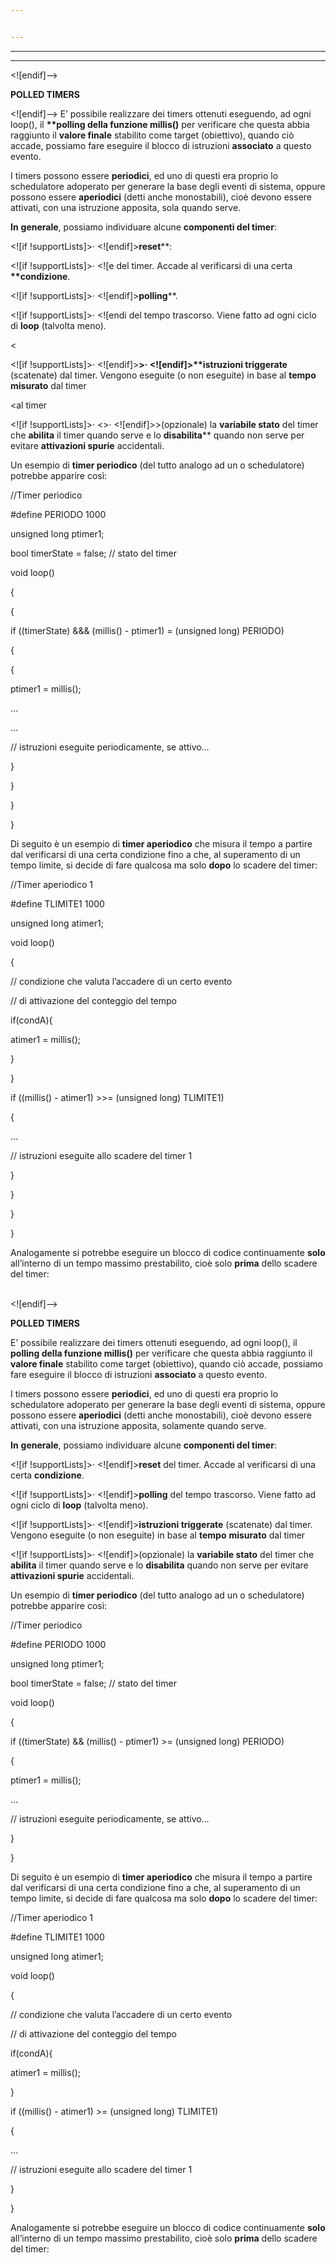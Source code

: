 ```yaml
---


---
```


<hr>
<hr>
<p>&lt;![endif]–&gt;</p>
<p><strong>POLLED TIMERS</strong></p>
<p>
&lt;![endif]--&gt;
E’ possibile realizzare dei timers ottenuti eseguendo, ad ogni loop(), il <strong>**polling della funzione millis()</strong> per verificare che questa abbia raggiunto il <strong>valore finale</strong> stabilito come target (obiettivo), quando ciò accade, possiamo fare eseguire il blocco di istruzioni <strong>associato</strong> a questo evento.</p>
I timers possono essere <strong>periodici</strong>, ed uno di questi era proprio lo schedulatore adoperato per generare la base degli eventi di sistema, oppure possono essere <strong>aperiodici</strong> (detti anche monostabili), cioè devono essere attivati, con una istruzione apposita, sola quando serve.
<p><strong>In</strong> <strong>generale</strong>, possiamo individuare alcune <strong>componenti del timer</strong>:</p>
<p>&lt;![if !supportLists]&gt;· &lt;![endif]&gt;<strong>reset</strong>**:
</p><p>&lt;![if !supportLists]&gt;· &lt;![e del timer. Accade al verificarsi di una certa <strong>**condizione</strong>.</p>
<p>&lt;![if !supportLists]&gt;· &lt;![endif]&gt;<strong>polling</strong>**.
</p><p>&lt;![if !supportLists]&gt;· &lt;![endi del tempo trascorso. Viene fatto ad ogni ciclo di <strong>loop</strong> (talvolta meno).</p>
<p>&lt;
</p><p>&lt;![if !supportLists]&gt;· &lt;![endif]&gt;<strong>&gt;· &lt;![endif]&gt;**istruzioni triggerate</strong> (scatenate) dal timer. Vengono eseguite (o non eseguite) in base al <strong>tempo</strong> <strong>misurato</strong> dal timer</p>
<p>&lt;al timer
</p><p>&lt;![if !supportLists]&gt;· &lt;&gt;· &lt;![endif]&gt;&gt;(opzionale) la <strong><strong>variabile stato</strong></strong> del timer che <strong>abilita</strong> il timer quando serve e lo <strong>disabilita</strong>** quando non serve per evitare <strong><strong>attivazioni spurie</strong></strong> accidentali.</p>
<p>
</p><p>Un esempio di <strong>timer periodico</strong> (del tutto analogo ad un o schedulatore) potrebbe apparire così:</p>
<p>
</p><p>//Timer periodico</p>
<p>
#define PERIODO  1000</p>
<p>
unsigned long ptimer1;</p>
<p>
bool timerState = false; // stato del timer</p>
<p>void loop()</p>
<p>{</p>
<p>
</p><p>{</p>
<p>if ((timerState) &amp;&amp;&amp; (millis() - ptimer1) = (unsigned long) PERIODO)</p>
<p>{</p>
<p>
</p><p>{</p>
<p>ptimer1 = millis();</p>
<p>…</p>
<p>
</p><p>…</p>
<p>// istruzioni eseguite periodicamente, se attivo…</p>
<p>}</p>
<p>}</p>
<p>
</p><p>}</p>
<p>}</p>
<p>Di seguito è un esempio di <strong>timer aperiodico</strong> che misura il tempo a partire dal verificarsi di una certa condizione fino a che, al superamento di un tempo limite, si decide di fare qualcosa ma solo <strong>dopo</strong> lo scadere del timer:</p>
<p>
</p><p>//Timer aperiodico 1</p>
<p>
</p><p>#define TLIMITE1  1000</p>
<p>
</p><p>unsigned long atimer1;</p>
<p>
</p><p>void loop()</p>
<p>{</p>
<p>
// condizione che valuta l’accadere di un certo evento</p>
<p>
</p><p>// di attivazione del conteggio del tempo</p>
<p>
</p><p>if(condA){</p>
<p>
</p><p>atimer1 = millis();</p>
<p>}</p>
<p>
</p><p>}</p>
<p>if ((millis() - atimer1) &gt;&gt;= (unsigned long) TLIMITE1)</p>
<p>{</p>
<p>…</p>// istruzioni eseguite allo scadere del timer 1
<p>}</p>
<p>}</p>
<p>
</p><p>}</p>
<p>}</p>
<p>Analogamente si potrebbe eseguire un blocco di codice continuamente <strong>solo</strong> all’interno di un tempo massimo prestabilito, cioè solo <strong>prima</strong> dello scadere del timer:</p><br>
&lt;![endif]–&gt;
<p><strong>POLLED TIMERS</strong></p>
<p>E’ possibile realizzare dei timers ottenuti eseguendo, ad ogni loop(), il <strong>polling della funzione millis()</strong> per verificare che questa abbia raggiunto il <strong>valore finale</strong> stabilito come target (obiettivo), quando ciò accade, possiamo fare eseguire il blocco di istruzioni <strong>associato</strong> a questo evento.</p>
<p>I timers possono essere <strong>periodici</strong>, ed uno di questi era proprio lo schedulatore adoperato per generare la base degli eventi di sistema, oppure possono essere <strong>aperiodici</strong> (detti anche monostabili), cioè devono essere attivati, con una istruzione apposita, solamente quando serve.</p>
<p><strong>In</strong> <strong>generale</strong>, possiamo individuare alcune <strong>componenti del timer</strong>:</p>
<p>&lt;![if !supportLists]&gt;· &lt;![endif]&gt;<strong>reset</strong> del timer. Accade al verificarsi di una certa <strong>condizione</strong>.</p>
<p>&lt;![if !supportLists]&gt;· &lt;![endif]&gt;<strong>polling</strong> del tempo trascorso. Viene fatto ad ogni ciclo di <strong>loop</strong> (talvolta meno).</p>
<p>&lt;![if !supportLists]&gt;· &lt;![endif]&gt;<strong>istruzioni triggerate</strong> (scatenate) dal timer. Vengono eseguite (o non eseguite) in base al <strong>tempo</strong> <strong>misurato</strong> dal timer</p>
<p>&lt;![if !supportLists]&gt;· &lt;![endif]&gt;(opzionale) la <strong>variabile stato</strong> del timer che <strong>abilita</strong> il timer quando serve e lo <strong>disabilita</strong> quando non serve per evitare <strong>attivazioni spurie</strong> accidentali.</p>
<p>Un esempio di <strong>timer periodico</strong> (del tutto analogo ad un o schedulatore) potrebbe apparire così:</p>
<p>//Timer periodico</p>
<p>#define PERIODO  1000</p>
<p>unsigned long ptimer1;</p>
<p>bool timerState = false; // stato del timer</p>
<p>void loop()</p>
<p>{</p>
<p>if ((timerState) &amp;&amp; (millis() - ptimer1) &gt;= (unsigned long) PERIODO)</p>
<p>{</p>
<p>ptimer1 = millis();</p>
<p>…</p>
<p>// istruzioni eseguite periodicamente, se attivo…</p>
<p>}</p>
<p>}</p>
<p>Di seguito è un esempio di <strong>timer aperiodico</strong> che misura il tempo a partire dal verificarsi di una certa condizione fino a che, al superamento di un tempo limite, si decide di fare qualcosa ma solo <strong>dopo</strong> lo scadere del timer:</p>
<p>//Timer aperiodico 1</p>
<p>#define TLIMITE1  1000</p>
<p>unsigned long atimer1;</p>
<p>void loop()</p>
<p>{</p>
<p>// condizione che valuta l’accadere di un certo evento</p>
<p>// di attivazione del conteggio del tempo</p>
<p>if(condA){</p>
<p>atimer1 = millis();</p>
<p>}</p>
<p>if ((millis() - atimer1) &gt;= (unsigned long) TLIMITE1)</p>
<p>{</p>
<p>…</p>
<p>// istruzioni eseguite allo scadere del timer 1</p>
<p>}</p>
<p>}</p>
<p>Analogamente si potrebbe eseguire un blocco di codice continuamente <strong>solo</strong> all’interno di un tempo massimo prestabilito, cioè solo <strong>prima</strong> dello scadere del timer:</p>

